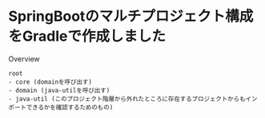 SpringBootのマルチプロジェクト構成をGradleで作成しました
====

Overview

```
root
- core (domainを呼び出す)
- domain (java-utilを呼び出す)
- java-util (このプロジェクト階層から外れたところに存在するプロジェクトからもインポートできるかを確認するためのもの)
```

